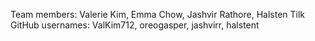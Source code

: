 Team members: Valerie Kim, Emma Chow, Jashvir Rathore, Halsten Tilk
GitHub usernames: ValKim712, oreogasper, jashvirr, halstent
